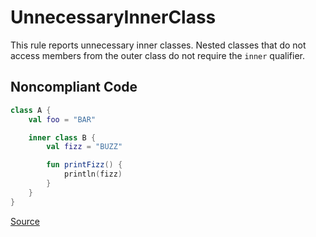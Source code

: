 # UnnecessaryInnerClass

This rule reports unnecessary inner classes. Nested classes that do not access members from the outer class do
not require the `inner` qualifier.

## Noncompliant Code

```kotlin
class A {
    val foo = "BAR"

    inner class B {
        val fizz = "BUZZ"

        fun printFizz() {
            println(fizz)
        }
    }
}
```

[Source](https://detekt.github.io/detekt/style.html#unnecessaryinnerclass)
